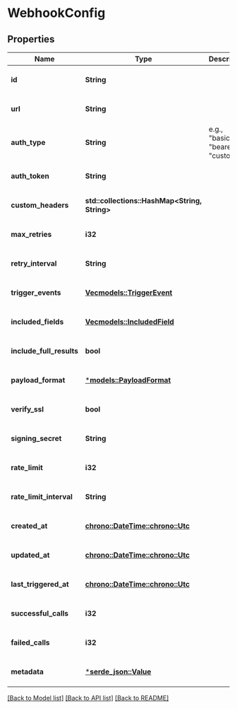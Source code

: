 # WebhookConfig

## Properties
Name | Type | Description | Notes
------------ | ------------- | ------------- | -------------
**id** | **String** |  | [optional] [default to None]
**url** | **String** |  | [optional] [default to None]
**auth_type** | **String** | e.g., \"basic\", \"bearer\", \"custom\" | [optional] [default to None]
**auth_token** | **String** |  | [optional] [default to None]
**custom_headers** | **std::collections::HashMap<String, String>** |  | [optional] [default to None]
**max_retries** | **i32** |  | [optional] [default to None]
**retry_interval** | **String** |  | [optional] [default to None]
**trigger_events** | [**Vec<models::TriggerEvent>**](TriggerEvent.md) |  | [optional] [default to None]
**included_fields** | [**Vec<models::IncludedField>**](IncludedField.md) |  | [optional] [default to None]
**include_full_results** | **bool** |  | [optional] [default to None]
**payload_format** | [***models::PayloadFormat**](PayloadFormat.md) |  | [optional] [default to None]
**verify_ssl** | **bool** |  | [optional] [default to None]
**signing_secret** | **String** |  | [optional] [default to None]
**rate_limit** | **i32** |  | [optional] [default to None]
**rate_limit_interval** | **String** |  | [optional] [default to None]
**created_at** | [**chrono::DateTime::<chrono::Utc>**](DateTime.md) |  | [optional] [default to None]
**updated_at** | [**chrono::DateTime::<chrono::Utc>**](DateTime.md) |  | [optional] [default to None]
**last_triggered_at** | [**chrono::DateTime::<chrono::Utc>**](DateTime.md) |  | [optional] [default to None]
**successful_calls** | **i32** |  | [optional] [default to None]
**failed_calls** | **i32** |  | [optional] [default to None]
**metadata** | [***serde_json::Value**](.md) |  | [optional] [default to None]

[[Back to Model list]](../README.md#documentation-for-models) [[Back to API list]](../README.md#documentation-for-api-endpoints) [[Back to README]](../README.md)



